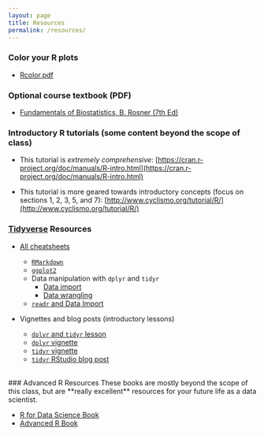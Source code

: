 ```yaml
---
layout: page
title: Resources
permalink: /resources/
---
```


### Color your R plots
+ [Rcolor.pdf](./files/Rcolor.pdf)

### Optional course textbook (PDF)
+  [Fundamentals of Biostatistics, B. Rosner (7th Ed)](./files/Fundamentals_of_Biostatistics_7th_Edition.pdf)


### Introductory R tutorials (some content beyond the scope of class)

+ This tutorial is *extremely comprehensive*: [https://cran.r-project.org/doc/manuals/R-intro.html](https://cran.r-project.org/doc/manuals/R-intro.html)

+ This tutorial is more geared towards introductory concepts (focus on sections 1, 2, 3, 5, and 7): [http://www.cyclismo.org/tutorial/R/](http://www.cyclismo.org/tutorial/R/)

### [Tidyverse](https://www.tidyverse.org/) Resources
+ [All cheatsheets](https://www.rstudio.com/resources/cheatsheets/)
	+ [`RMarkdown`](./cheatsheets/rmarkdown-cheatsheet.pdf)
	+ [`ggplot2`](./cheatsheets/ggplot2-cheatsheet.pdf)
	+ Data manipulation with `dplyr` and `tidyr`
		+ [Data import](./cheatsheets/data-import-cheatsheet.pdf)
		+ [Data wrangling](./cheatsheets/data-wrangling-cheatsheet.pdf)
	+ [`readr` and Data Import](./cheatsheets/data-import-cheatsheet.pdf)

+ Vignettes and blog posts (introductory lessons)
	+ [`dplyr` and `tidyr` lesson](https://rpubs.com/bradleyboehmke/data_wrangling)
	+ [`dplyr` vignette](https://cran.r-project.org/web/packages/dplyr/vignettes/dplyr.html) 
	+ [`tidyr` vignette](https://cran.r-project.org/web/packages/tidyr/vignettes/tidy-data.html)
	+ [`tidyr` RStudio blog post](https://blog.rstudio.com/2014/07/22/introducing-tidyr/)

<br>
### Advanced R Resources
These books are mostly beyond the scope of this class, but are **really excellent** resources for your future life as a data scientist.

+ [R for Data Science Book](http://r4ds.had.co.nz/)
+ [Advanced R Book](http://adv-r.had.co.nz/)
